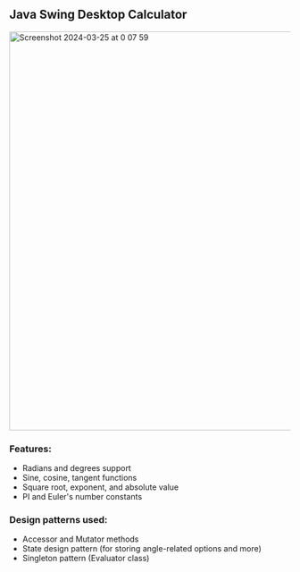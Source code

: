 ## Java Swing Desktop Calculator
<img width="714" alt="Screenshot 2024-03-25 at 0 07 59" src="https://github.com/nicolasf10/javaCalculator/assets/54503503/6d1322d1-2d87-4dbc-8808-91792a007ba4">

### Features:
- Radians and degrees support
- Sine, cosine, tangent functions
- Square root, exponent, and absolute value
- PI and Euler's number constants

### Design patterns used:
- Accessor and Mutator methods
- State design pattern (for storing angle-related options and more)
- Singleton pattern (Evaluator class)
